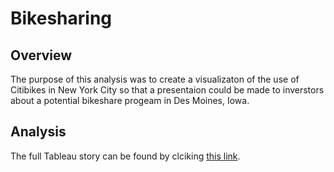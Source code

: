 # Bikesharing

## Overview
The purpose of this analysis was to create a visualizaton of the use of Citibikes in New York City so that a presentaion could be made to inverstors about a potential bikeshare progeam in Des Moines, Iowa. 

## Analysis
The full Tableau story can be found by clciking [this link](https://public.tableau.com/app/profile/noi1660/viz/NYCBikeshareChallenge_16626754778860/NYCCitiBikeReport). <br/>

